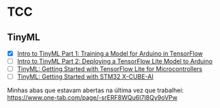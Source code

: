 # TCC

## TinyML

- [x] [Intro to TinyML Part 1: Training a Model for Arduino in TensorFlow](https://www.digikey.com/en/maker/projects/intro-to-tinyml-part-1-training-a-model-for-arduino-in-tensorflow/8f1fc8c0b83d417ab521c48864d2a8ec)
- [ ] [Intro to TinyML Part 2: Deploying a TensorFlow Lite Model to Arduino](https://www.digikey.com/en/maker/projects/intro-to-tinyml-part-2-deploying-a-tensorflow-lite-model-to-arduino/59bf2d67256f4b40900a3fa670c14330)
- [ ] [TinyML: Getting Started with TensorFlow Lite for Microcontrollers](https://www.digikey.com/en/maker/projects/tinyml-getting-started-with-tensorflow-lite-for-microcontrollers/c0cdd850f5004b098d263400aa294023)
- [ ] [TinyML: Getting Started with STM32 X-CUBE-AI](https://www.digikey.com/en/maker/projects/tinyml-getting-started-with-stm32-x-cube-ai/f94e1c8bfc1e4b6291d0f672d780d2c0)

Minhas abas que estavam abertas na última vez que trabalhei:
https://www.one-tab.com/page/-srERF8WQu6I7l8Qy9oVPw
